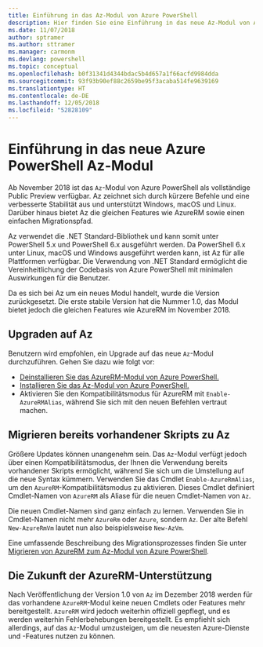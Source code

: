 ```yaml
---
title: Einführung in das Az-Modul von Azure PowerShell
description: Hier finden Sie eine Einführung in das neue Az-Modul von Azure PowerShell, das das AzureRM-Modul ersetzt.
ms.date: 11/07/2018
author: sptramer
ms.author: sttramer
ms.manager: carmonm
ms.devlang: powershell
ms.topic: conceptual
ms.openlocfilehash: b0f31341d4344bdac5b4d657a1f66acfd9984dda
ms.sourcegitcommit: 93f93b90ef88c2659be95f3acaba514fe9639169
ms.translationtype: HT
ms.contentlocale: de-DE
ms.lasthandoff: 12/05/2018
ms.locfileid: "52828109"
---
```

# <a name="introducing-the-new-azure-powershell-az-module"></a>Einführung in das neue Azure PowerShell Az-Modul

Ab November 2018 ist das `Az`-Modul von Azure PowerShell als vollständige Public Preview verfügbar.
Az zeichnet sich durch kürzere Befehle und eine verbesserte Stabilität aus und unterstützt Windows, macOS und Linux. Darüber hinaus bietet Az die gleichen Features wie AzureRM sowie einen einfachen Migrationspfad.

Az verwendet die .NET Standard-Bibliothek und kann somit unter PowerShell 5.x und PowerShell 6.x ausgeführt werden.
Da PowerShell 6.x unter Linux, macOS und Windows ausgeführt werden kann, ist Az für alle Plattformen verfügbar.
Die Verwendung von .NET Standard ermöglicht die Vereinheitlichung der Codebasis von Azure PowerShell mit minimalen Auswirkungen für die Benutzer.

Da es sich bei Az um ein neues Modul handelt, wurde die Version zurückgesetzt. Die erste stabile Version hat die Nummer 1.0, das Modul bietet jedoch die gleichen Features wie AzureRM im November 2018.

## <a name="upgrade-to-az"></a>Upgraden auf Az

Benutzern wird empfohlen, ein Upgrade auf das neue `Az`-Modul durchzuführen. Gehen Sie dazu wie folgt vor:

* [Deinstallieren Sie das AzureRM-Modul von Azure PowerShell.](/powershell/azure/uninstall-azurerm-ps)
* [Installieren Sie das Az-Modul von Azure PowerShell.](/powershell/azure/install-az-ps)
* Aktivieren Sie den Kompatibilitätsmodus für AzureRM mit `Enable-AzureRMAlias`, während Sie sich mit den neuen Befehlen vertraut machen.

## <a name="migrate-existing-scripts-to-az"></a>Migrieren bereits vorhandener Skripts zu Az

Größere Updates können unangenehm sein. Das `Az`-Modul verfügt jedoch über einen Kompatibilitätsmodus, der Ihnen die Verwendung bereits vorhandener Skripts ermöglicht, während Sie sich um die Umstellung auf die neue Syntax kümmern. Verwenden Sie das Cmdlet `Enable-AzureRmAlias`, um den `AzureRM`-Kompatibilitätsmodus zu aktivieren. Dieses Cmdlet definiert Cmdlet-Namen von `AzureRM` als Aliase für die neuen Cmdlet-Namen von `Az`.

Die neuen Cmdlet-Namen sind ganz einfach zu lernen. Verwenden Sie in Cmdlet-Namen nicht mehr `AzureRm` oder `Azure`, sondern `Az`. Der alte Befehl `New-AzureRmVm` lautet nun also beispielsweise `New-AzVm`.

Eine umfassende Beschreibung des Migrationsprozesses finden Sie unter [Migrieren von AzureRM zum Az-Modul von Azure PowerShell](migrate-from-azurerm-to-az.md).

## <a name="the-future-of-support-for-azurerm"></a>Die Zukunft der AzureRM-Unterstützung

Nach Veröffentlichung der Version 1.0 von `Az` im Dezember 2018 werden für das vorhandene `AzureRM`-Modul keine neuen Cmdlets oder Features mehr bereitgestellt. `AzureRM` wird jedoch weiterhin offiziell gepflegt, und es werden weiterhin Fehlerbehebungen bereitgestellt. Es empfiehlt sich allerdings, auf das `Az`-Modul umzusteigen, um die neuesten Azure-Dienste und -Features nutzen zu können.